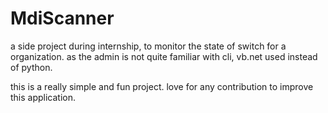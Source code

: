 # MdiScanner

a side project during internship, to monitor the state of switch for a organization.
as the admin is not quite familiar with cli, vb.net used instead of python.

this is a really simple and fun project. love for any contribution to improve this application.
